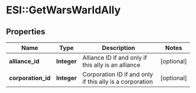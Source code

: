 # ESI::GetWarsWarIdAlly

## Properties
Name | Type | Description | Notes
------------ | ------------- | ------------- | -------------
**alliance_id** | **Integer** | Alliance ID if and only if this ally is an alliance | [optional] 
**corporation_id** | **Integer** | Corporation ID if and only if this ally is a corporation | [optional] 

